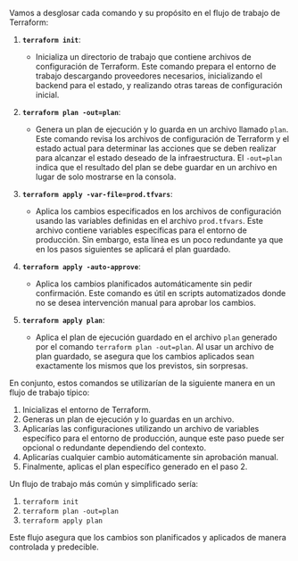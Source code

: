 Vamos a desglosar cada comando y su propósito en el flujo de trabajo de Terraform:

1. **`terraform init`**:
   - Inicializa un directorio de trabajo que contiene archivos de configuración de Terraform. Este comando prepara el entorno de trabajo descargando proveedores necesarios, inicializando el backend para el estado, y realizando otras tareas de configuración inicial.

2. **`terraform plan -out=plan`**:
   - Genera un plan de ejecución y lo guarda en un archivo llamado `plan`. Este comando revisa los archivos de configuración de Terraform y el estado actual para determinar las acciones que se deben realizar para alcanzar el estado deseado de la infraestructura. El `-out=plan` indica que el resultado del plan se debe guardar en un archivo en lugar de solo mostrarse en la consola.

3. **`terraform apply -var-file=prod.tfvars`**:
   - Aplica los cambios especificados en los archivos de configuración usando las variables definidas en el archivo `prod.tfvars`. Este archivo contiene variables específicas para el entorno de producción. Sin embargo, esta línea es un poco redundante ya que en los pasos siguientes se aplicará el plan guardado.

4. **`terraform apply -auto-approve`**:
   - Aplica los cambios planificados automáticamente sin pedir confirmación. Este comando es útil en scripts automatizados donde no se desea intervención manual para aprobar los cambios.

5. **`terraform apply plan`**:
   - Aplica el plan de ejecución guardado en el archivo `plan` generado por el comando `terraform plan -out=plan`. Al usar un archivo de plan guardado, se asegura que los cambios aplicados sean exactamente los mismos que los previstos, sin sorpresas.

En conjunto, estos comandos se utilizarían de la siguiente manera en un flujo de trabajo típico:

1. Inicializas el entorno de Terraform.
2. Generas un plan de ejecución y lo guardas en un archivo.
3. Aplicarías las configuraciones utilizando un archivo de variables específico para el entorno de producción, aunque este paso puede ser opcional o redundante dependiendo del contexto.
4. Aplicarías cualquier cambio automáticamente sin aprobación manual.
5. Finalmente, aplicas el plan específico generado en el paso 2.

Un flujo de trabajo más común y simplificado sería:

1. `terraform init`
2. `terraform plan -out=plan`
3. `terraform apply plan`

Este flujo asegura que los cambios son planificados y aplicados de manera controlada y predecible.
